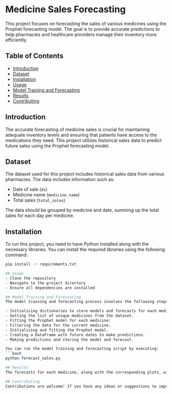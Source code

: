 # Medicine Sales Forecasting

This project focuses on forecasting the sales of various medicines using the Prophet forecasting model. The goal is to provide accurate predictions to help pharmacies and healthcare providers manage their inventory more efficiently.

## Table of Contents
- [Introduction](#introduction)
- [Dataset](#dataset)
- [Installation](#installation)
- [Usage](#usage)
- [Model Training and Forecasting](#model-training-and-forecasting)
- [Results](#results)
- [Contributing](#contributing)


## Introduction
The accurate forecasting of medicine sales is crucial for maintaining adequate inventory levels and ensuring that patients have access to the medications they need. This project utilizes historical sales data to predict future sales using the Prophet forecasting model.

## Dataset
The dataset used for this project includes historical sales data from various pharmacies. The data includes information such as:
- Date of sale (`ds`)
- Medicine name (`medicine_name`)
- Total sales (`total_sales`)

The data should be grouped by medicine and date, summing up the total sales for each day per medicine.

## Installation
To run this project, you need to have Python installed along with the necessary libraries. You can install the required libraries using the following command:

```bash
pip install -r requirements.txt

## Usage
- Clone the repository
- Navigate to the project directory
- Ensure all dependencies are installed

## Model Training and Forecasting
The model training and forecasting process involves the following steps:

- Initializing dictionaries to store models and forecasts for each medicine.
- Getting the list of unique medicines from the dataset.
- Fitting the Prophet model for each medicine:
- Filtering the data for the current medicine.
- Initializing and fitting the Prophet model.
- Creating a DataFrame with future dates to make predictions.
- Making predictions and storing the model and forecast.

You can run the model training and forecasting script by executing:
```bash
python forecast_sales.py

## Results
The forecasts for each medicine, along with the corresponding plots, will be displayed. These plots include the sales forecast and the forecast components (trend, weekly, and yearly seasonality).

## Contributing
Contributions are welcome! If you have any ideas or suggestions to improve the project, please feel free to open an issue or submit a pull request.
